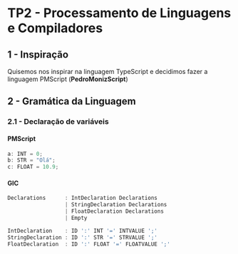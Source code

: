 # TP2 - Processamento de Linguagens e Compiladores

## 1 - Inspiração

Quisemos nos inspirar na linguagem TypeScript e decidimos fazer a linguagem PMScript (**PedroMonizScript**)

## 2 - Gramática da Linguagem

### 2.1 - Declaração de variáveis

#### **PMScript**

```ts
a: INT = 0;
b: STR = "Olá";
c: FLOAT = 10.9;
```

#### **GIC**

```ts
Declarations      : IntDeclaration Declarations
                  | StringDeclaration Declarations
                  | FloatDeclaration Declarations
                  | Empty

IntDeclaration    : ID ':' INT '=' INTVALUE ';'
StringDeclaration : ID ':' STR '=' STRVALUE ';'
FloatDeclaration  : ID ':' FLOAT '=' FLOATVALUE ';'
```
